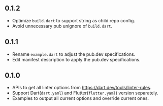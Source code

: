 ## 0.1.2

- Optimize `build.dart` to support string as child repo config.
- Avoid unnecessary pub unignore of `build.dart`.

## 0.1.1

- Rename `example.dart` to adjust the pub.dev specifications.
- Edit manifest description to apply the pub.dev specifications.

## 0.1.0

- APIs to get all linter options from https://dart.dev/tools/linter-rules.
- Support Dart(`dart.yaml`) and Flutter(`flutter.yaml`) version separately.
- Examples to output all current options and override current ones.
